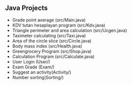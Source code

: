 ## Java Projects

- Grade point average (src/Main.java)
- KDV tutarı hesaplayan program (src/Kdv.java)
- Triangle perimeter and area calculation (src/Ucgen.java)
- Taximeter calculating (src/Taxi.java)
- Area of the circle slice (src/Circle.java)
- Body mass index (src/Health.java)
- Greengrocery Program (src/Shop.java)
- Calculation Program (src/Calculate.java)
- User Login (User/)
- Exam Grade (Exam/)
- Suggest an activity(Activity/)
- Number sorting(Sorting/)